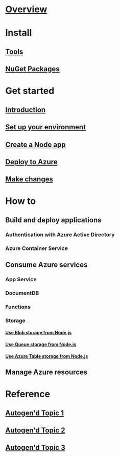 # [Overview](index.md)

# Install

## [Tools](tools.md)
## [NuGet Packages](packages.md)

# Get started

## [Introduction](get-started-intro.md)
## [Set up your environment](get-started-setup.md)
## [Create a Node app](get-started-create-node-app.md)
## [Deploy to Azure](get-started-deploy-to-azure.md)
## [Make changes](get-started-updates.md)

# How to

## Build and deploy applications
### Authentication with Azure Active Directory
### Azure Container Service

## Consume Azure services
### App Service
### DocumentDB
### Functions
### Storage
#### [Use Blob storage from Node.js](https://docs.microsoft.com/en-us/azure/storage/storage-nodejs-how-to-use-blob-storage?toc=toc.json)
#### [Use Queue storage from Node.js](https://docs.microsoft.com/en-us/azure/storage/storage-nodejs-how-to-use-queues?toc=/node-sandbox/toc.md)
#### [Use Azure Table storage from Node.js](https://docs.microsoft.com/en-us/azure/storage/storage-nodejs-how-to-use-table-storage?toc=toc.md)

## Manage Azure resources

# Reference
## [Autogen'd Topic 1](#)
## [Autogen'd Topic 2](#)
## [Autogen'd Topic 3](#)
